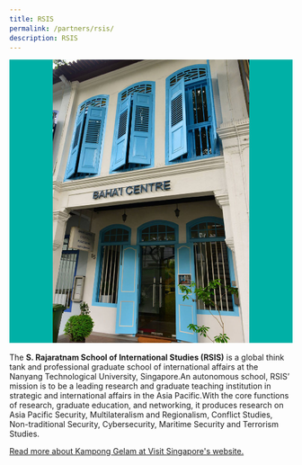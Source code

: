 ```yaml
---
title: RSIS
permalink: /partners/rsis/
description: RSIS
---
```

![](/images/Places%20of%20Worship/BAHAI_1.jpg)

The **S. Rajaratnam School of International Studies (RSIS)** is a global think tank and professional graduate school of international affairs at the Nanyang Technological University, Singapore.An autonomous school, RSIS’ mission is to be a leading research and graduate teaching institution in strategic and international affairs in the Asia Pacific.With the core functions of research, graduate education, and networking, it produces research on Asia Pacific Security, Multilateralism and Regionalism, Conflict Studies, Non-traditional Security, Cybersecurity, Maritime Security and Terrorism Studies.

[Read more about Kampong Gelam at Visit Singapore's website.](https://www.visitsingapore.com/see-do-singapore/places-to-see/kampong-gelam/)
